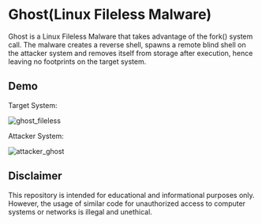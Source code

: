 # Ghost(Linux Fileless Malware)
Ghost is a Linux Fileless Malware that takes advantage of the fork() system call. The malware creates a reverse shell, spawns a remote blind shell on the attacker system and removes itself from storage after execution, hence leaving no footprints on the target system.

## Demo
Target System:

![ghost_fileless](https://github.com/Arjun4522/Ghost_Shell/assets/94633408/fb63ad59-9a57-48df-b67e-bd5a054ed1dd)


Attacker System:

![attacker_ghost](https://github.com/Arjun4522/Ghost_Shell/assets/94633408/2866db7c-5ff0-46ed-984c-13e25ab40b3e)


## Disclaimer
This repository is intended for educational and informational purposes only. However, the usage of similar code for unauthorized access to computer systems or 
networks is illegal and unethical.
